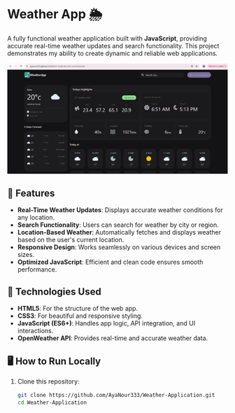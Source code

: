 # Weather App 🌦️

A fully functional weather application built with **JavaScript**, providing accurate real-time weather updates and search functionality. This project demonstrates my ability to create dynamic and reliable web applications.

![Weather Application Screenshot](./assets//images/wea-app.png)

## 🚀 Features

- **Real-Time Weather Updates**: Displays accurate weather conditions for any location.
- **Search Functionality**: Users can search for weather by city or region.
- **Location-Based Weather**: Automatically fetches and displays weather based on the user's current location.
- **Responsive Design**: Works seamlessly on various devices and screen sizes.
- **Optimized JavaScript**: Efficient and clean code ensures smooth performance.


## 🔧 Technologies Used

- **HTML5**: For the structure of the web app.
- **CSS3**: For beautiful and responsive styling.
- **JavaScript (ES6+)**: Handles app logic, API integration, and UI interactions.
- **OpenWeather API**: Provides real-time and accurate weather data.


## 🖥️ How to Run Locally

1. Clone this repository:
   ```bash
   git clone https://github.com/AyaNour333/Weather-Application.git
   cd Weather-Application
